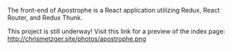 The front-end of Apostrophe is a React application utilizing Redux, React Router, and Redux Thunk.

This project is still underway! Visit this link for a preview of the index page: http://chrismetzger.site/photos/apostrophe.png
